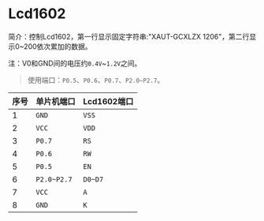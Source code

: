 # Lcd1602
简介：控制Lcd1602，第一行显示固定字符串:"XAUT-GCXLZX 1206"，第二行显示0~200依次累加的数据。

注：V0和GND间的电压约`0.4V`~`1.2V`之间。
>使用端口：`P0.5`、`P0.6`、`P0.7`、`P2.0~P2.7`。

序号 | 单片机端口 | Lcd1602端口
---- | --------- | ------
1 | `GND`  | `VSS` 
2 | `VCC`  | `VDD` 
3 | `P0.7` | `RS` 
4 | `P0.6` | `RW` 
5 | `P0.5` | `EN` 
6 | `P2.0~P2.7`   | `D0~D7` 
7 | `VCC`  | `A` 
8 | `GND`  | `K` 
